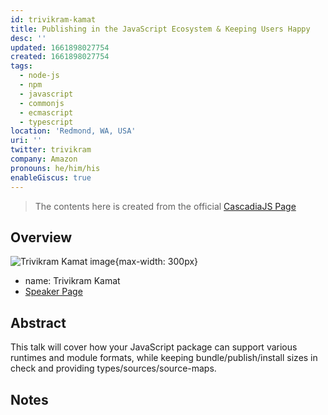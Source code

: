 ```yaml
---
id: trivikram-kamat
title: Publishing in the JavaScript Ecosystem & Keeping Users Happy
desc: ''
updated: 1661898027754
created: 1661898027754
tags:
  - node-js
  - npm
  - javascript
  - commonjs
  - ecmascript
  - typescript
location: 'Redmond, WA, USA'
uri: ''
twitter: trivikram
company: Amazon
pronouns: he/him/his
enableGiscus: true
---
```

> The contents here is created from the official [CascadiaJS Page](https://2022.cascadiajs.com/speakers/trivikram-kamat)

## Overview

![Trivikram Kamat image](https://create-4jr.begin.app/_static/2022/trivikram-kamat.jpg){max-width: 300px}
- name: Trivikram Kamat
- [Speaker Page](https://2022.cascadiajs.com/speakers/trivikram-kamat)

## Abstract

This talk will cover how your JavaScript package can support various runtimes and module formats, while keeping bundle/publish/install sizes in check and providing types/sources/source-maps.

## Notes